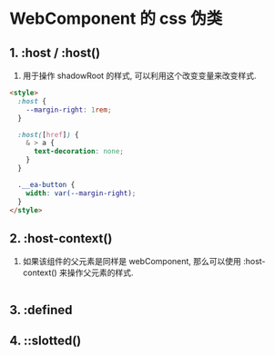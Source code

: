# WebComponent 的 css 伪类

## 1. :host / :host()

1. 用于操作 shadowRoot 的样式, 可以利用这个改变变量来改变样式.

```html
<style>
  :host {
    --margin-right: 1rem;
  }

  :host([href]) {
    & > a {
      text-decoration: none;
    }
  }

  .__ea-button {
    width: var(--margin-right);
  }
</style>
```

## 2. :host-context()

1. 如果该组件的父元素是同样是 webComponent, 那么可以使用 :host-context() 来操作父元素的样式.

```html

```

## 3. :defined

## 4. ::slotted()
